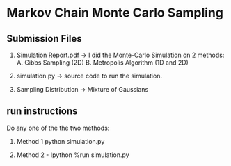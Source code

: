 # Markov Chain Monte Carlo Sampling


## Submission Files

1. Simulation Report.pdf -> I did the Monte-Carlo Simulation on 2 methods:
      A. Gibbs Sampling (2D)
      B. Metropolis Algorithm (1D and 2D)

2. simulation.py -> source code to run the simulation.

3. Sampling Distribution -> Mixture of Gaussians

## run instructions
Do any one of the the two methods:
1. Method 1
python simulation.py

2. Method 2 - Ipython
%run simulation.py

